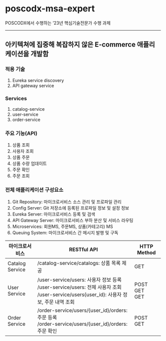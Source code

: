 # poscodx-msa-expert
POSCODX에서 수행하는 ’23년 핵심기술전문가 수행 과제

---
## 아키텍쳐에 집중해 복잡하지 않은 E-commerce 애플리케이션을 개발함

### 적용 기술
1. Eureka service discovery
2. API gateway service


### Services  
1. catalog-service
2. user-service
3. order-service

### 주요 기능(API)
1. 상품 조회
2. 사용자 조회
3. 상품 주문
4. 상품 수량 업데이트
5. 주문 확인
6. 주문 조회

### 전체 애플리케이션 구성요소
1. Git Repository: 마이크로서비스 소스 관리 및 프로파일 관리
2. Config Server: Git 저장소에 등록된 프로파일 정보 및 설정 정보
3. Eureka Server: 마이크로서비스 등록 및 검색
4. API Gateway Server: 마이크로서비스 부하 분산 및 서비스 라우팅
5. Microservices: 회원MS, 주문MS, 상품(카테고리) MS
6. Queuing System: 마이크로서비스 간 메시지 발행 및 구독
   
| 마이크로서비스         | RESTful API                                                                                                              | HTTP Method          |
|-----------------|--------------------------------------------------------------------------------------------------------------------------|----------------------|
| Catalog Service | /catalog-service/catalogs: 상품 목록 제공                                                                                      | GET                  |
| User Service    | /user-service/users: 사용자 정보 등록 <br/> /user-service/users: 전체 사용자 조회 <br/> /user-service/users{user_id}: 사용자 정보, 주문 내역 조회 | POST<br/>GET<br/>GET |
| Order Service   | /order-service/users/{user_id}/orders: 주문 등록 <br/> /order-service/users/{user_id}/orders: 주문 확인                          | POST<br/>GET         |

